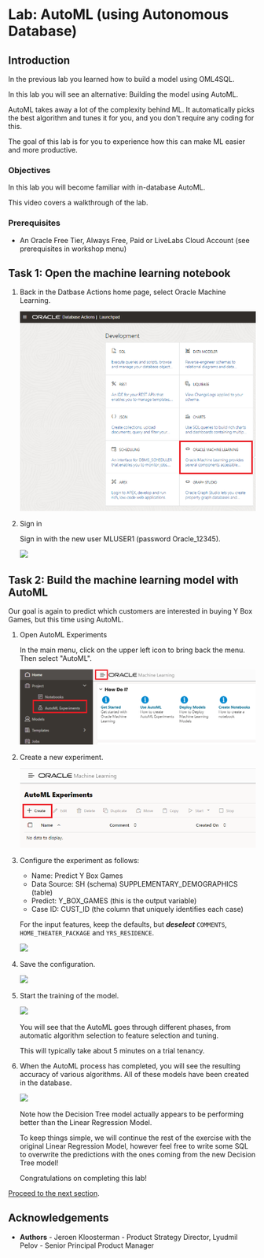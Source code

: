 # Lab: AutoML (using Autonomous Database)

## Introduction

In the previous lab you learned how to build a model using OML4SQL.

In this lab you will see an alternative: Building the model using AutoML.

AutoML takes away a lot of the complexity behind ML. It automatically picks the best algorithm and tunes it for you, and you don't require any coding for this.

The goal of this lab is for you to experience how this can make ML easier and more productive.

### Objectives

In this lab you will become familiar with in-database AutoML.

This video covers a walkthrough of the lab.

[](youtube:qvQF0u5Axi0)

### Prerequisites

* An Oracle Free Tier, Always Free, Paid or LiveLabs Cloud Account (see prerequisites in workshop menu)

## Task 1: Open the machine learning notebook

1. Back in the Datbase Actions home page, select Oracle Machine Learning.

   ![](images/open-notebook.png)

2. Sign in

   Sign in with the new user MLUSER1 (password Oracle_12345).

   ![](images/sign-in-mluser.png)

## Task 2: Build the machine learning model with AutoML

Our goal is again to predict which customers are interested in buying Y Box Games, but this time using AutoML.

1. Open AutoML Experiments

   In the main menu, click on the upper left icon to bring back the menu. Then select "AutoML".

   ![](images/open-automl.png)

2. Create a new experiment.

    ![](images/create-exp.png)

3. Configure the experiment as follows:

   - Name: Predict Y Box Games
   - Data Source: SH (schema) SUPPLEMENTARY\_DEMOGRAPHICS (table)
   - Predict: Y\_BOX\_GAMES (this is the output variable)
   - Case ID: CUST\_ID (the column that uniquely identifies each case)

   For the input features, keep the defaults, but **_deselect_** <code>COMMENTS</code>, <code>HOME_THEATER_PACKAGE</code> and <code>YRS_RESIDENCE</code>.

    ![](images/exp-settings.png)

4. Save the configuration.

    ![](images/exp-save.png)

5. Start the training of the model.

    ![](images/start-training.png)

   You will see that the AutoML goes through different phases, from automatic algorithm selection to feature selection and tuning.

   This will typically take about 5 minutes on a trial tenancy.

6. When the AutoML process has completed, you will see the resulting accuracy of various algorithms. All of these models have been created in the database.

    ![](images/result-automl.png)

   Note how the Decision Tree model actually appears to be performing better than the Linear Regression Model.

   To keep things simple, we will continue the rest of the exercise with the original Linear Regression Model, however feel free to write some SQL to overwrite the predictions with the ones coming from the new Decision Tree model!

   Congratulations on completing this lab!

[Proceed to the next section](#next).

## Acknowledgements
* **Authors** - Jeroen Kloosterman - Product Strategy Director, Lyudmil Pelov - Senior Principal Product Manager
